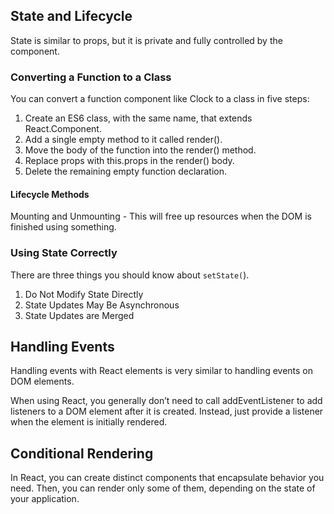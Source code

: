 ## State and Lifecycle

State is similar to props, but it is private and fully controlled by the component.

### Converting a Function to a Class

You can convert a function component like Clock to a class in five steps:

1. Create an ES6 class, with the same name, that extends React.Component.
2. Add a single empty method to it called render().
3. Move the body of the function into the render() method.
4. Replace props with this.props in the render() body.
5. Delete the remaining empty function declaration.

#### Lifecycle Methods
Mounting and Unmounting - This will free up resources when the DOM is finished using something.

### Using State Correctly
There are three things you should know about `setState(`).

1. Do Not Modify State Directly
2. State Updates May Be Asynchronous
3. State Updates are Merged

## Handling Events

Handling events with React elements is very similar to handling events on DOM elements.

When using React, you generally don’t need to call addEventListener to add listeners to a DOM element after it is created. Instead, just provide a listener when the element is initially rendered.

## Conditional Rendering

In React, you can create distinct components that encapsulate behavior you need. Then, you can render only some of them, depending on the state of your application.







